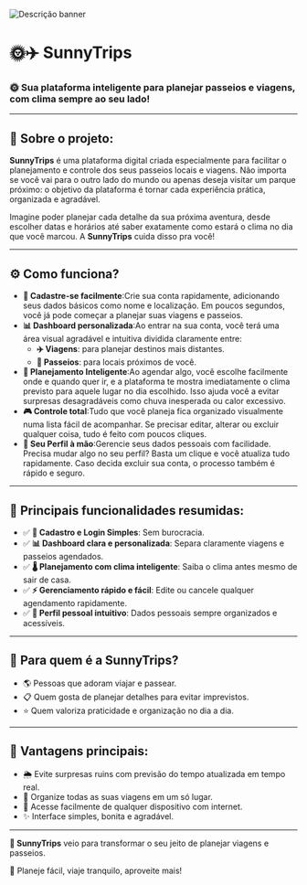 ![Descrição banner](https://github.com/user-attachments/assets/844b6e0a-2800-41cb-b7c4-ecde8e5b2d40)

# 🌞✈️ SunnyTrips

### 🌞 Sua plataforma inteligente para planejar passeios e viagens, com clima sempre ao seu lado!

---

## 📱 Sobre o projeto:

**SunnyTrips** é uma plataforma digital criada especialmente para facilitar o planejamento e controle dos seus passeios locais e viagens. Não importa se você vai para o outro lado do mundo ou apenas deseja visitar um parque próximo: o objetivo da plataforma é tornar cada experiência prática, organizada e agradável.

Imagine poder planejar cada detalhe da sua próxima aventura, desde escolher datas e horários até saber exatamente como estará o clima no dia que você marcou. A **SunnyTrips** cuida disso pra você!

---

## ⚙️ Como funciona?

- **🎯 Cadastre-se facilmente**:Crie sua conta rapidamente, adicionando seus dados básicos como nome e localização. Em poucos segundos, você já pode começar a planejar suas viagens e passeios.
- **📊 Dashboard personalizada**:Ao entrar na sua conta, você terá uma área visual agradável e intuitiva dividida claramente entre:
    - **✈️ Viagens**: para planejar destinos mais distantes.
    - **🚶 Passeios**: para locais próximos de você.
- **🧠 Planejamento Inteligente**:Ao agendar algo, você escolhe facilmente onde e quando quer ir, e a plataforma te mostra imediatamente o clima previsto para aquele lugar no dia escolhido. Isso ajuda você a evitar surpresas desagradáveis como chuva inesperada ou calor excessivo.
- **🎮 Controle total**:Tudo que você planeja fica organizado visualmente numa lista fácil de acompanhar. Se precisar editar, alterar ou excluir qualquer coisa, tudo é feito com poucos cliques.
- **👤 Seu Perfil à mão**:Gerencie seus dados pessoais com facilidade. Precisa mudar algo no seu perfil? Basta um clique e você atualiza tudo rapidamente. Caso decida excluir sua conta, o processo também é rápido e seguro.

---

## 🎯 Principais funcionalidades resumidas:

- ✅ **🔑 Cadastro e Login Simples**: Sem burocracia.
- ✅ **📊 Dashboard clara e personalizada**: Separa claramente viagens e passeios agendados.
- ✅ **🌡️ Planejamento com clima inteligente**: Saiba o clima antes mesmo de sair de casa.
- ✅ **⚡ Gerenciamento rápido e fácil**: Edite ou cancele qualquer agendamento rapidamente.
- ✅ **👤 Perfil pessoal intuitivo**: Dados pessoais sempre organizados e acessíveis.

---

## 👥 Para quem é a SunnyTrips?

- 🌎 Pessoas que adoram viajar e passear.
- 📋 Quem gosta de planejar detalhes para evitar imprevistos.
- ⭐ Quem valoriza praticidade e organização no dia a dia.

---

## 💫 Vantagens principais:

- 🌦️ Evite surpresas ruins com previsão do tempo atualizada em tempo real.
- 📝 Organize todas as suas viagens em um só lugar.
- 🚀 Acesse facilmente de qualquer dispositivo com internet.
- ✨ Interface simples, bonita e agradável.

---

**🌟 SunnyTrips** veio para transformar o seu jeito de planejar viagens e passeios.

🎯 Planeje fácil, viaje tranquilo, aproveite mais!
